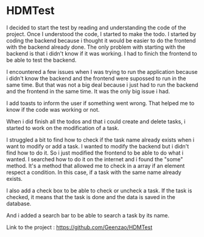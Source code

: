 # HDMTest

I decided to start the test by reading and understanding the code of the project.
Once I understood the code, I started to make the todo.
I started by coding the backend because i thought it would be easier to do the frontend with the backend already done.
The only problem with starting with the backend is that i didn't know if it was working.
I had to finich the frontend to be able to test the backend.

I encountered a few issues when I was trying to run the application because i didn't know the backend and the frontend were supossed to run in the same time.
But that was not a big deal because i just had to run the backend and the frontend in the same time.
It was the only big issue i had.

I add toasts to inform the user if something went wrong. That helped me to know if the code was working or not.

When i did finish all the todos and that i could create and delete tasks, i started to work on the modification of a task.

I struggled a bit to find how to check if the task name already exists when i want to modify or add a task.
I wanted to modify the backend but i didn't find how to do it.
So i just modified the frontend to be able to do what i wanted. I searched how to do it on the internet and i found the "some" method.
It's a method that allowed me to check in a array if an element respect a condition. In this case, if a task with the same name already exists.

I also add a check box to be able to check or uncheck a task. If the task is checked, it means that the task is done and the data is saved in the database.

And i added a search bar to be able to search a task by its name.

Link to the project : https://github.com/Geenzao/HDMTest
